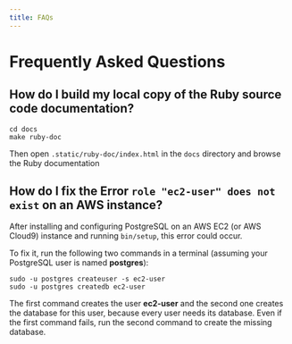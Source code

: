 ```yaml
---
title: FAQs
---
```


# Frequently Asked Questions

## How do I build my local copy of the Ruby source code documentation?

```shell
cd docs
make ruby-doc
```

Then open `.static/ruby-doc/index.html` in the `docs` directory and browse the Ruby documentation

## How do I fix the Error `role "ec2-user" does not exist` on an AWS instance?

After installing and configuring PostgreSQL on an AWS EC2 (or AWS Cloud9) instance and running `bin/setup`, this error could occur.

To fix it, run the following two commands in a terminal (assuming your PostgreSQL user is named **postgres**):

```
sudo -u postgres createuser -s ec2-user
sudo -u postgres createdb ec2-user
```

The first command creates the user **ec2-user** and the second one creates the database for this user, because every user needs its database.
Even if the first command fails, run the second command to create the missing database.
